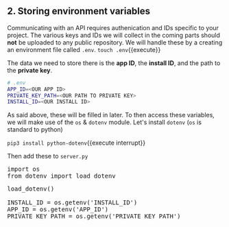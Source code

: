 ## 2. Storing environment variables
Communicating with an API requires authenication and IDs specific to your project. The various keys and IDs we will collect in the coming parts should __not__ be uploaded to any public repository. We will handle these by a creating an environment file called `.env`. 
`touch .env`{{execute}}

The data we need to store there is the __app ID__, the __install ID__, and the path to the __private key__.  

```bash
# .env
APP_ID=<OUR APP ID>
PRIVATE_KEY_PATH=<OUR PATH TO PRIVATE KEY>
INSTALL_ID=<OUR INSTALL ID>
```

As said above, these will be filled in later. To then access these variables, we will make use of the `os` & `dotenv` module. Let's install `dotenv` (`os` is standard to python)      

`pip3 install python-dotenv`{{execute interrupt}}

Then add these to `server.py`

<pre class="file" data-filename="server.py" data-target="prepend">
import os
from dotenv import load_dotenv
</pre> 

<pre class="file" data-filename="server.py" data-target="append">
load_dotenv()

INSTALL_ID = os.getenv('INSTALL_ID')
APP_ID = os.getenv('APP_ID')
PRIVATE_KEY_PATH = os.getenv('PRIVATE_KEY_PATH')
</pre> 